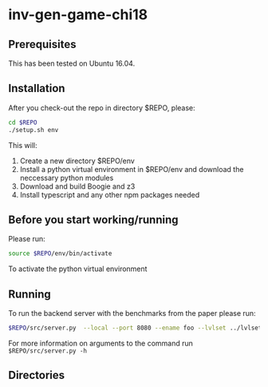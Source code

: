 # inv-gen-game-chi18


## Prerequisites

This has been tested on Ubuntu 16.04.

## Installation

After you check-out the repo in directory $REPO, please:

```bash
cd $REPO
./setup.sh env
```

This will:

1) Create a new directory $REPO/env
2) Install a python virtual environment in $REPO/env and download the neccessary python modules
3) Download and build Boogie and z3
4) Install typescript and any other npm packages needed


## Before you start working/running

Please run:

```bash
source $REPO/env/bin/activate
```

To activate the python virtual environment

## Running

To run the backend server with the benchmarks from the paper please run:

```bash
$REPO/src/server.py  --local --port 8080 --ename foo --lvlset ../lvlsets/unsolved.lvlset --db foo.db
```

For more information on arguments to the command run ``` $REPO/src/server.py -h```


## Directories
